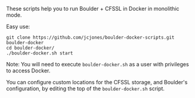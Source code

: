 These scripts help you to run Boulder + CFSSL in Docker in monolithic mode.

Easy use:

```shell
git clone https://github.com/jcjones/boulder-docker-scripts.git boulder-docker
cd boulder-docker/
./boulder-docker.sh start
```

Note: You will need to execute `boulder-docker.sh` as a user with privileges to access Docker.

You can configure custom locations for the CFSSL storage, and Boulder's configuration, by editing the top of the `boulder-docker.sh` script.

